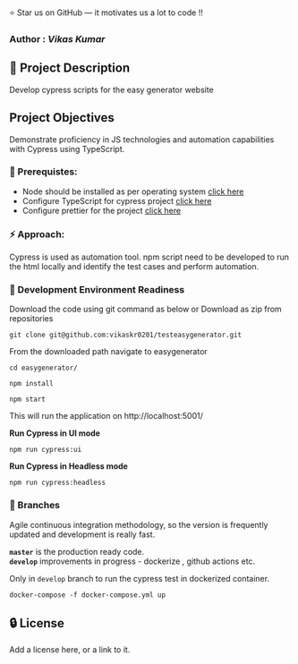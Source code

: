 
:star: Star us on GitHub — it motivates us a lot to code !!
### Author : _Vikas Kumar_

##  :beginner: Project Description 
Develop cypress scripts for the easy generator website
## Project Objectives 
Demonstrate proficiency in JS technologies and automation capabilities with Cypress using TypeScript. 

### :notebook: Prerequistes:
 - Node should be installed as per operating system [click here](https://nodejs.org/en/download/package-manager)<br/>
 - Configure TypeScript for cypress project [click here](https://docs.cypress.io/guides/tooling/typescript-support)<br/>
 - Configure prettier for the project [click here](https://prettier.io/)<br/>

###  :zap: Approach: 

Cypress  is used as automation tool. npm script need to be developed to run the html locally and identify the test cases and perform automation. <br/>


###  :nut_and_bolt: Development Environment Readiness 

Download the code using git command as below or Download as zip from repositories<br/>
```
git clone git@github.com:vikaskr0201/testeasygenerator.git
```
From the downloaded path navigate to easygenerator<br/>
```
cd easygenerator/

```

``` 
npm install

```

```
npm start 

```
This will run the application on http://localhost:5001/ <br/>

**Run Cypress in UI mode**
```
npm run cypress:ui

```
**Run Cypress in Headless mode**

```
npm run cypress:headless

```

### :cactus: Branches

 Agile continuous integration methodology, so the version is frequently updated and development is really fast.<br/>

**`master`** is the production ready code.<br/>
**`develop`** improvements in progress - dockerize , github actions etc.<br/>

Only in `develop` branch to run the cypress test in dockerized container.<br/>

```
docker-compose -f docker-compose.yml up
```

##  :lock: License
Add a license here, or a link to it.






